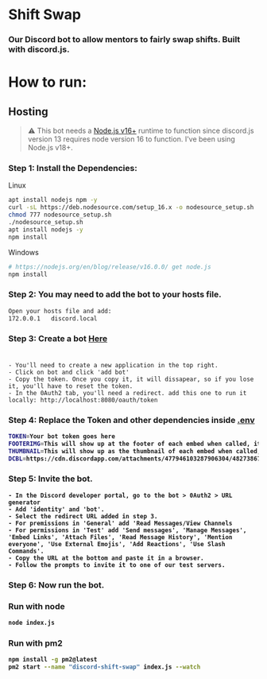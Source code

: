 # Shift Swap
### Our Discord bot to allow mentors to fairly swap shifts. Built with discord.js.

# How to run:
## Hosting 
> ⚠  This bot needs a [Node.js v16+](https://nodejs.org/en/blog/release/v16.0.0/)  runtime to function since discord.js version 13 requires node version 16 to function. I've been using Node.js v18+.

### Step 1: Install the Dependencies:
Linux 
```sh
apt install nodejs npm -y
curl -sL https://deb.nodesource.com/setup_16.x -o nodesource_setup.sh
chmod 777 nodesource_setup.sh
./nodesource_setup.sh
apt install nodejs -y
npm install
```
Windows 
```sh
# https://nodejs.org/en/blog/release/v16.0.0/ get node.js
npm install 
```

### Step 2: You may need to add the bot to your hosts file.
```sh
Open your hosts file and add:
172.0.0.1   discord.local
```

### Step 3: Create a bot [Here](https://discord.com/developers) <br> <br>
```
- You'll need to create a new application in the top right.
- Click on bot and click 'add bot'
- Copy the token. Once you copy it, it will dissapear, so if you lose it, you'll have to reset the token.
- In the 0Auth2 tab, you'll need a redirect. add this one to run it locally: http://localhost:8080/oauth/token
```
<b>
  

### Step 4: Replace the Token and other dependencies inside [.env](https://github.com/sandarutharuneth/ivongiveaways/blob/master/.env) <br>
```sh
TOKEN=Your bot token goes here
FOOTERIMG=This will show up at the footer of each embed when called, it is set to our lighthouse logo.
THUMBNAIL=This will show up as the thumbnail of each embed when called, it is set to our lighthouse logo.
DCBL=https://cdn.discordapp.com/attachments/477946103287906304/482738675776618497/DBL.png #This is a default Discord Bot List logo.
```  
### Step 5: Invite the bot.
```
- In the Discord developer portal, go to the bot > 0Auth2 > URL generator
- Add 'identity' and 'bot'.
- Select the redirect URL added in step 3.
- For premissions in 'General' add 'Read Messages/View Channels
- For permissions in 'Test' add 'Send messages', 'Manage Messages', 'Embed Links', 'Attach Files', 'Read Message History', 'Mention everyone', 'Use External Emojis', 'Add Reactions', 'Use Slash Commands'.
- Copy the URL at the bottom and paste it in a browser.
- Follow the prompts to invite it to one of our test servers.
```
### Step 6: Now run the bot.

### Run with node
```sh
node index.js
```
### Run with pm2
```sh
npm install -g pm2@latest
pm2 start --name "discord-shift-swap" index.js --watch
```
